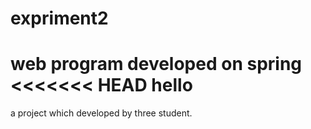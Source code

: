 # expriment2
web program developed on spring
<<<<<<< HEAD
hello
=======
a project which developed by three student.

